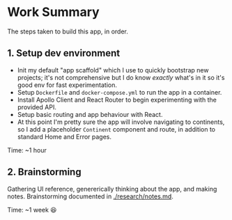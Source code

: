 # Work Summary

The steps taken to build this app, in order.

## 1. Setup dev environment

* Init my default "app scaffold" which I use to quickly bootstrap new projects; it's not comprehensive but I do know *exactly* what's in it so it's good env for fast experimentation.
* Setup `Dockerfile` and `docker-compose.yml` to run the app in a container.
* Install Apollo Client and React Router to begin experimenting with the provided API.
* Setup basic routing and app behaviour with React.
* At this point I'm pretty sure the app will involve navigating to continents, so I add a placeholder `Continent` component and route, in addition to standard Home and Error pages.

Time: ~1 hour

## 2. Brainstorming

Gathering UI reference, genererically thinking about the app, and making notes. Brainstorming documented in [./research/notes.md](./research/notes.md).

Time: ~1 week 😆

